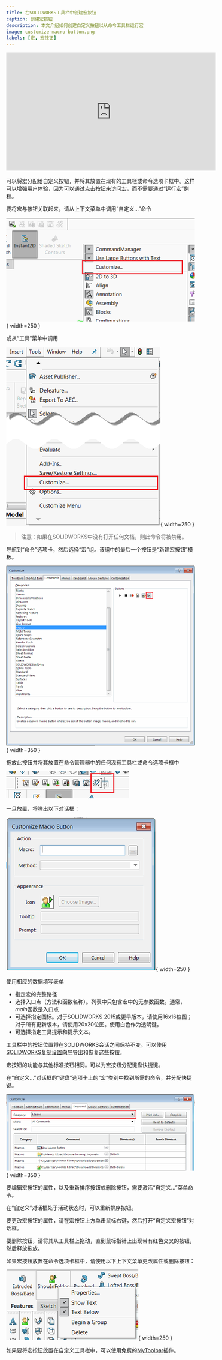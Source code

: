 ```yaml
---
title: 在SOLIDWORKS工具栏中创建宏按钮
caption: 创建宏按钮
description: 本文介绍如何创建自定义按钮以从命令工具栏运行宏
image: customize-macro-button.png
labels: [宏, 宏按钮]
---
```

<center>
  <iframe allow="autoplay; encrypted-media" allowfullscreen="" frameborder="0"
    width="560" height="315" src="https://www.youtube.com/embed/4CznIatoWUU">
  </iframe>
</center>

可以将宏分配给自定义按钮，并将其放置在现有的工具栏或命令选项卡框中。这样可以增强用户体验，因为可以通过点击按钮来访问宏，而不需要通过“运行宏”例程。

要将宏与按钮关联起来，请从上下文菜单中调用“自定义...”命令

![从上下文菜单中调用自定义命令](customize-menu.png){ width=250 }

或从“工具”菜单中调用

![从工具菜单中调用自定义命令](tools-customize.png){ width=250 }

> 注意：如果在SOLIDWORKS中没有打开任何文档，则此命令将被禁用。

导航到“命令”选项卡，然后选择“宏”组。该组中的最后一个按钮是“新建宏按钮”模板。

![宏命令工具栏自定义](macro-commands-toolbar.png){ width=350 }

拖放此按钮并将其放置在命令管理器中的任何现有工具栏或命令选项卡框中

![将宏按钮放置在现有工具栏上](drop-command.png)

一旦放置，将弹出以下对话框：

![指定宏按钮的选项](customize-macro-button.png){ width=250 }

使用相应的数据填写表单

* 指定宏的完整路径
* 选择入口点（方法和函数名称）。列表中只包含宏中的无参数函数。通常，*main*函数是入口点
* 可选择指定图标。对于SOLIDWORKS 2015或更早版本，请使用16x16位图；对于所有更新版本，请使用20x20位图。使用白色作为透明键。
* 可选择指定工具提示和提示文本。

工具栏中的按钮位置将在SOLIDWORKS会话之间保持不变。可以使用[SOLIDWORKS复制设置向导](https://help.solidworks.com/2013/english/solidworks/sldworks/c_copy_settings_wizard.htm)导出和恢复这些按钮。

宏按钮的功能与其他标准按钮相同。可以为宏按钮分配键盘快捷键。

在“自定义...”对话框的“键盘”选项卡上的“宏”类别中找到所需的命令，并分配快捷键。

![为宏按钮添加键盘快捷键](macro-buttons-keyboard-shortcuts.png){ width=350 }

要编辑宏按钮的属性，以及重新排序按钮或删除按钮，需要激活“自定义...”菜单命令。

在“自定义”对话框处于活动状态时，可以重新排序按钮。

要更改宏按钮的属性，请在宏按钮上方单击鼠标右键，然后打开“自定义宏按钮”对话框。

要删除按钮，请将其从工具栏上拖动，直到鼠标指针上出现带有红色交叉的按钮，然后释放拖放。

如果宏按钮放置在命令选项卡框中，请使用以下上下文菜单更改属性或删除按钮：

![命令选项卡框中的宏按钮属性](command-tab-macro-button-properties.png){ width=250 }

如果要将宏按钮放置在自定义工具栏中，可以使用免费的[MyToolbar](https://cadplus.xarial.com/toolbar/)插件。